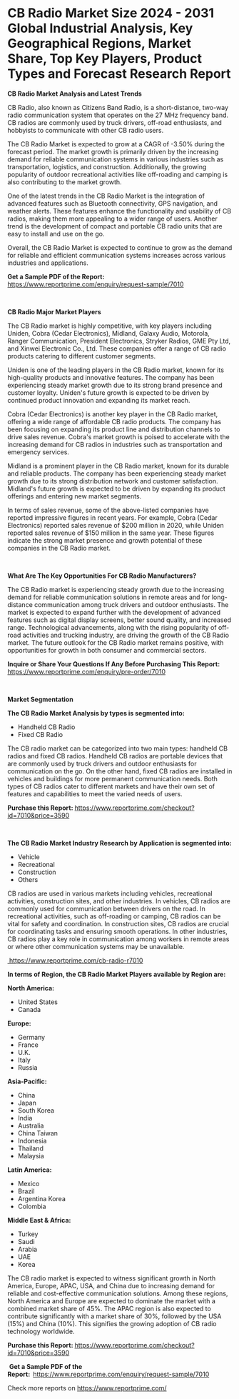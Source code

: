 <p><h1>CB Radio Market Size 2024 - 2031 Global Industrial Analysis, Key Geographical Regions, Market Share, Top Key Players, Product Types and Forecast Research Report</h1></p><p><strong>CB Radio Market Analysis and Latest Trends</strong></p>
<p><p>CB Radio, also known as Citizens Band Radio, is a short-distance, two-way radio communication system that operates on the 27 MHz frequency band. CB radios are commonly used by truck drivers, off-road enthusiasts, and hobbyists to communicate with other CB radio users.</p><p>The CB Radio Market is expected to grow at a CAGR of -3.50% during the forecast period. The market growth is primarily driven by the increasing demand for reliable communication systems in various industries such as transportation, logistics, and construction. Additionally, the growing popularity of outdoor recreational activities like off-roading and camping is also contributing to the market growth.</p><p>One of the latest trends in the CB Radio Market is the integration of advanced features such as Bluetooth connectivity, GPS navigation, and weather alerts. These features enhance the functionality and usability of CB radios, making them more appealing to a wider range of users. Another trend is the development of compact and portable CB radio units that are easy to install and use on the go.</p><p>Overall, the CB Radio Market is expected to continue to grow as the demand for reliable and efficient communication systems increases across various industries and applications.</p></p>
<p><strong>Get a Sample PDF of the Report:&nbsp;</strong> <a href="https://www.reportprime.com/enquiry/request-sample/7010">https://www.reportprime.com/enquiry/request-sample/7010</a></p>
<p>&nbsp;</p>
<p><strong>CB Radio Major Market Players</strong></p>
<p><p>The CB Radio market is highly competitive, with key players including Uniden, Cobra (Cedar Electronics), Midland, Galaxy Audio, Motorola, Ranger Communication, President Electronics, Stryker Radios, GME Pty Ltd, and Xinwei Electronic Co., Ltd. These companies offer a range of CB radio products catering to different customer segments.</p><p>Uniden is one of the leading players in the CB Radio market, known for its high-quality products and innovative features. The company has been experiencing steady market growth due to its strong brand presence and customer loyalty. Uniden's future growth is expected to be driven by continued product innovation and expanding its market reach.</p><p>Cobra (Cedar Electronics) is another key player in the CB Radio market, offering a wide range of affordable CB radio products. The company has been focusing on expanding its product line and distribution channels to drive sales revenue. Cobra's market growth is poised to accelerate with the increasing demand for CB radios in industries such as transportation and emergency services.</p><p>Midland is a prominent player in the CB Radio market, known for its durable and reliable products. The company has been experiencing steady market growth due to its strong distribution network and customer satisfaction. Midland's future growth is expected to be driven by expanding its product offerings and entering new market segments.</p><p>In terms of sales revenue, some of the above-listed companies have reported impressive figures in recent years. For example, Cobra (Cedar Electronics) reported sales revenue of $200 million in 2020, while Uniden reported sales revenue of $150 million in the same year. These figures indicate the strong market presence and growth potential of these companies in the CB Radio market.</p></p>
<p>&nbsp;</p>
<p><strong>What Are The Key Opportunities For CB Radio Manufacturers?</strong></p>
<p><p>The CB Radio market is experiencing steady growth due to the increasing demand for reliable communication solutions in remote areas and for long-distance communication among truck drivers and outdoor enthusiasts. The market is expected to expand further with the development of advanced features such as digital display screens, better sound quality, and increased range. Technological advancements, along with the rising popularity of off-road activities and trucking industry, are driving the growth of the CB Radio market. The future outlook for the CB Radio market remains positive, with opportunities for growth in both consumer and commercial sectors.</p></p>
<p><strong>Inquire or Share Your Questions If Any Before Purchasing This Report:</strong> <a href="https://www.reportprime.com/enquiry/pre-order/7010">https://www.reportprime.com/enquiry/pre-order/7010</a></p>
<p>&nbsp;</p>
<p><strong>Market Segmentation</strong></p>
<p><strong>The CB Radio Market Analysis by types is segmented into:</strong></p>
<p><ul><li>Handheld CB Radio</li><li>Fixed CB Radio</li></ul></p>
<p><p>The CB radio market can be categorized into two main types: handheld CB radios and fixed CB radios. Handheld CB radios are portable devices that are commonly used by truck drivers and outdoor enthusiasts for communication on the go. On the other hand, fixed CB radios are installed in vehicles and buildings for more permanent communication needs. Both types of CB radios cater to different markets and have their own set of features and capabilities to meet the varied needs of users.</p></p>
<p><strong>Purchase this Report:&nbsp;</strong><a href="https://www.reportprime.com/checkout?id=7010&price=3590">https://www.reportprime.com/checkout?id=7010&price=3590</a></p>
<p>&nbsp;</p>
<p><strong>The CB Radio Market Industry Research by Application is segmented into:</strong></p>
<p><ul><li>Vehicle</li><li>Recreational</li><li>Construction</li><li>Others</li></ul></p>
<p><p>CB radios are used in various markets including vehicles, recreational activities, construction sites, and other industries. In vehicles, CB radios are commonly used for communication between drivers on the road. In recreational activities, such as off-roading or camping, CB radios can be vital for safety and coordination. In construction sites, CB radios are crucial for coordinating tasks and ensuring smooth operations. In other industries, CB radios play a key role in communication among workers in remote areas or where other communication systems may be unavailable.</p></p>
<p><a href="https://www.reportprime.com/cb-radio-r7010">&nbsp;https://www.reportprime.com/cb-radio-r7010</a></p>
<p><strong>In terms of Region, the CB Radio Market Players available by Region are:</strong></p>
<p>
    <p> <strong> North America: </strong>
        <ul>
            <li>United States</li>
            <li>Canada</li>
        </ul>
        </p> 
    <p> <strong> Europe: </strong>
        <ul>
            <li>Germany</li>
            <li>France</li>
            <li>U.K.</li>
            <li>Italy</li>
            <li>Russia</li>
        </ul>
        </p> 
    <p> <strong> Asia-Pacific: </strong>
        <ul>
            <li>China</li>
            <li>Japan</li>
            <li>South Korea</li>
            <li>India</li>
            <li>Australia</li>
            <li>China Taiwan</li>
            <li>Indonesia</li>
            <li>Thailand</li>
            <li>Malaysia</li>
        </ul>
        </p> 
    <p> <strong> Latin America: </strong>
        <ul>
            <li>Mexico</li>
            <li>Brazil</li>
            <li>Argentina Korea</li>
            <li>Colombia</li>
        </ul>
        </p> 
    <p> <strong> Middle East & Africa: </strong>
        <ul>
            <li>Turkey</li>
            <li>Saudi</li>
            <li>Arabia</li>
            <li>UAE</li>
            <li>Korea</li>
        </ul>
    </p>
    </p>
<p><p>The CB radio market is expected to witness significant growth in North America, Europe, APAC, USA, and China due to increasing demand for reliable and cost-effective communication solutions. Among these regions, North America and Europe are expected to dominate the market with a combined market share of 45%. The APAC region is also expected to contribute significantly with a market share of 30%, followed by the USA (15%) and China (10%). This signifies the growing adoption of CB radio technology worldwide.</p></p>
<p><strong>Purchase this Report: </strong><a href="https://www.reportprime.com/checkout?id=7010&price=3590">https://www.reportprime.com/checkout?id=7010&price=3590</a></p>
<p>&nbsp;<strong>Get a Sample PDF of the Report:&nbsp;&nbsp;</strong><a href="https://www.reportprime.com/enquiry/request-sample/7010">https://www.reportprime.com/enquiry/request-sample/7010</a></p>
<p><strong></strong></p>
<p>Check more reports on <a href="https://www.reportprime.com/">https://www.reportprime.com/</a></p>